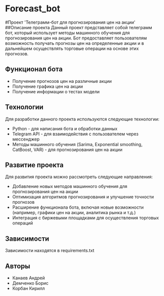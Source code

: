 # Forecast_bot

#Проект 'Телеграмм-бот для прогнозирования цен на акции'
##Описание проекта
Данный проект представляет собой телеграмм бот, который использует методы машинного обучения для прогнозирования цен на акции. Бот предоставляет пользователям возможность получать прогнозы цен на определенные акции и в дальнейшем осуществлять торговые операции на основе этих прогнозов.
## Функционал бота
- Получение прогнозов цен на различные акции
- Получение графика цен на акции
- Получение информации о тестах модели
## Технологии
Для разработки данного проекта используются следующие технологии:
- Python - для написания бота и обработки данных
- Telegram API - для взаимодействия с пользователем через мессенджер
- Методы машинного обучения (Sarima, Exponential smoothing, CatBoost, VAR) - для прогнозирования цен на акции
## Развитие проекта
Для развития проекта можно рассмотреть следующие направления:
- Добавление новых методов машинного обучения для прогнозирования цен на акции
- Оптимизация алгоритмов прогнозирования и улучшение точности прогнозов
- Расширение функционала бота, включая новые возможности (например, графики цен на акции, аналитика рынка и т.д.)
- Интеграция с биржевыми площадками для осуществления торговых операций
## Зависимости
Зависимости находятся в requirements.txt
## Авторы
- Канаев Андрей
- Демченко Борис
- Корбан Кирилл
